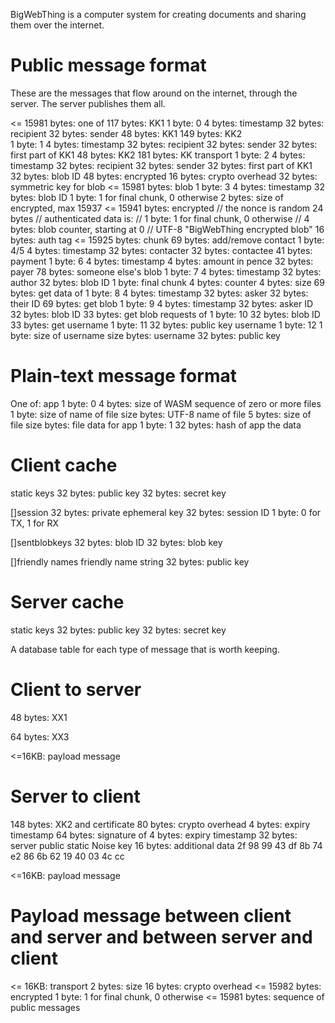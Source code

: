 BigWebThing is a computer system for creating documents and sharing them over the internet.

# Public message format

These are the messages that flow around on the internet, through the server. The server publishes them all.

<= 15981 bytes: one of
    117 bytes: KK1
        1 byte: 0
        4 bytes: timestamp
        32 bytes: recipient
        32 bytes: sender
        48 bytes: KK1
    149 bytes: KK2    
        1 byte: 1
        4 bytes: timestamp
        32 bytes: recipient
        32 bytes: sender
        32 bytes: first part of KK1
        48 bytes: KK2
    181 bytes: KK transport
        1 byte: 2
        4 bytes: timestamp
        32 bytes: recipient
        32 bytes: sender
        32 bytes: first part of KK1
        32 bytes: blob ID
        48 bytes: encrypted
            16 bytes: crypto overhead
            32 bytes: symmetric key for blob
    <= 15981 bytes: blob
        1 byte: 3
        4 bytes: timestamp
        32 bytes: blob ID
        1 byte: 1 for final chunk, 0 otherwise
        2 bytes: size of encrypted, max 15937
        <= 15941 bytes: encrypted
            // the nonce is random 24 bytes
            // authenticated data is:
            //      1 byte: 1 for final chunk, 0 otherwise
            //      4 bytes: blob counter, starting at 0
            //      UTF-8 "BigWebThing encrypted blob"
            16 bytes: auth tag
            <= 15925 bytes: chunk
    69 bytes: add/remove contact
        1 byte: 4/5 
        4 bytes: timestamp
        32 bytes: contacter
        32 bytes: contactee
    41 bytes: payment
        1 byte: 6
        4 bytes: timestamp
        4 bytes: amount in pence
        32 bytes: payer
    78 bytes: someone else's blob
        1 byte: 7
        4 bytes: timestamp
        32 bytes: author
        32 bytes: blob ID
        1 byte: final chunk
        4 bytes: counter
        4 bytes: size
    69 bytes: get data of
        1 byte: 8
        4 bytes: timestamp
        32 bytes: asker
        32 bytes: their ID
    69 bytes: get blob
        1 byte: 9
        4 bytes: timestamp
        32 bytes: asker ID
        32 bytes: blob ID
    33 bytes: get blob requests of
        1 byte: 10
        32 bytes: blob ID
    33 bytes: get username
        1 byte: 11
        32 bytes: public key
    username
        1 byte: 12
        1 byte: size of username
        size bytes: username
        32 bytes: public key

# Plain-text message format

One of:
    app
        1 byte: 0
        4 bytes: size of WASM
        sequence of zero or more files
            1 byte: size of name of file
            size bytes: UTF-8 name of file
            5 bytes: size of file
            size bytes: file
    data for app
        1 byte: 1
        32 bytes: hash of app
        the data

# Client cache

static keys
    32 bytes: public key
    32 bytes: secret key

[]session
    32 bytes: private ephemeral key
    32 bytes: session ID
    1 byte: 0 for TX, 1 for RX

[]sentblobkeys
    32 bytes: blob ID
    32 bytes: blob key

[]friendly names
    friendly name string
    32 bytes: public key

# Server cache

static keys
    32 bytes: public key
    32 bytes: secret key

A database table for each type of message that is worth keeping.

# Client to server

48 bytes: XX1 

64 bytes: XX3

<=16KB: payload message

# Server to client

148 bytes: XK2 and certificate
    80 bytes: crypto overhead
    4 bytes: expiry timestamp
    64 bytes: signature of
        4 bytes: expiry timestamp
        32 bytes: server public static Noise key
        16 bytes: additional data
            2f 98 99 43 df 8b 74 e2 86 6b 62 19 40 03 4c cc 

<=16KB: payload message

# Payload message between client and server and between server and client

<= 16KB: transport
    2 bytes: size
    16 bytes: crypto overhead
    <= 15982 bytes: encrypted
        1 byte: 1 for final chunk, 0 otherwise
        <= 15981 bytes: sequence of public messages
